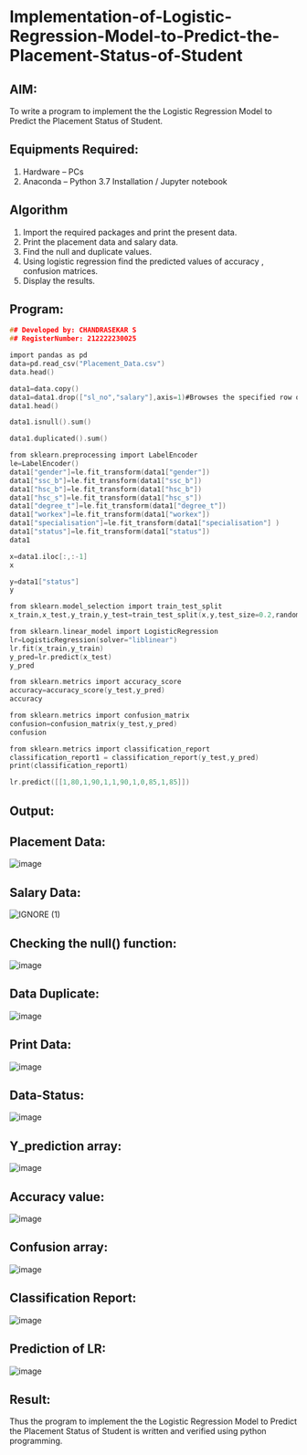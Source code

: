# Implementation-of-Logistic-Regression-Model-to-Predict-the-Placement-Status-of-Student

## AIM:
To write a program to implement the the Logistic Regression Model to Predict the Placement Status of Student.

## Equipments Required:
1. Hardware – PCs
2. Anaconda – Python 3.7 Installation / Jupyter notebook

## Algorithm
1. Import the required packages and print the present data.
2. Print the placement data and salary data.
3. Find the null and duplicate values. 
4. Using logistic regression find the predicted values of accuracy , confusion matrices.
5. Display the results.


## Program:
```c
## Developed by: CHANDRASEKAR S
## RegisterNumber: 212222230025

import pandas as pd
data=pd.read_csv("Placement_Data.csv")
data.head()

data1=data.copy()
data1=data1.drop(["sl_no","salary"],axis=1)#Browses the specified row or column
data1.head()

data1.isnull().sum()

data1.duplicated().sum()

from sklearn.preprocessing import LabelEncoder
le=LabelEncoder()
data1["gender"]=le.fit_transform(data1["gender"])
data1["ssc_b"]=le.fit_transform(data1["ssc_b"])
data1["hsc_b"]=le.fit_transform(data1["hsc_b"])
data1["hsc_s"]=le.fit_transform(data1["hsc_s"])
data1["degree_t"]=le.fit_transform(data1["degree_t"])
data1["workex"]=le.fit_transform(data1["workex"])
data1["specialisation"]=le.fit_transform(data1["specialisation"] )     
data1["status"]=le.fit_transform(data1["status"])       
data1 

x=data1.iloc[:,:-1]
x

y=data1["status"]
y

from sklearn.model_selection import train_test_split
x_train,x_test,y_train,y_test=train_test_split(x,y,test_size=0.2,random_state=0)

from sklearn.linear_model import LogisticRegression
lr=LogisticRegression(solver="liblinear")
lr.fit(x_train,y_train)
y_pred=lr.predict(x_test)
y_pred

from sklearn.metrics import accuracy_score
accuracy=accuracy_score(y_test,y_pred)
accuracy

from sklearn.metrics import confusion_matrix
confusion=confusion_matrix(y_test,y_pred)
confusion

from sklearn.metrics import classification_report
classification_report1 = classification_report(y_test,y_pred)
print(classification_report1)

lr.predict([[1,80,1,90,1,1,90,1,0,85,1,85]])


```
## Output:
## Placement Data:

![image](https://github.com/ChandrasekarS22008273/Implementation-of-Logistic-Regression-Model-to-Predict-the-Placement-Status-of-Student/assets/119643845/19a2bbda-88fc-4013-97fc-9dc77e51fdd6)

## Salary Data:

![IGNORE (1)](https://github.com/ChandrasekarS22008273/Implementation-of-Logistic-Regression-Model-to-Predict-the-Placement-Status-of-Student/assets/119643845/5d8bc894-164f-45a7-8165-9e522d89e327)

## Checking the null() function:


![image](https://github.com/ChandrasekarS22008273/Implementation-of-Logistic-Regression-Model-to-Predict-the-Placement-Status-of-Student/assets/119643845/7cb175c5-a0e4-4499-8c6b-a2ed674cd5d6)

## Data Duplicate:


![image](https://github.com/ChandrasekarS22008273/Implementation-of-Logistic-Regression-Model-to-Predict-the-Placement-Status-of-Student/assets/119643845/630ce03c-c62b-4460-99e0-ba5563106ee9)

## Print Data:

![image](https://github.com/ChandrasekarS22008273/Implementation-of-Logistic-Regression-Model-to-Predict-the-Placement-Status-of-Student/assets/119643845/ebba46a5-4852-4d8a-849b-8175c2d7d3a6)


## Data-Status:

![image](https://github.com/ChandrasekarS22008273/Implementation-of-Logistic-Regression-Model-to-Predict-the-Placement-Status-of-Student/assets/119643845/ac9d0b65-221c-497f-82f5-4c78d9c44b17)

## Y_prediction array:
![image](https://github.com/ChandrasekarS22008273/Implementation-of-Logistic-Regression-Model-to-Predict-the-Placement-Status-of-Student/assets/119643845/4b6b6356-4145-4b71-8bc5-41b469e54fd0)

## Accuracy value:
![image](https://github.com/ChandrasekarS22008273/Implementation-of-Logistic-Regression-Model-to-Predict-the-Placement-Status-of-Student/assets/119643845/9caef2a8-f7b4-421f-ae31-5526c837691e)

## Confusion array:

![image](https://github.com/ChandrasekarS22008273/Implementation-of-Logistic-Regression-Model-to-Predict-the-Placement-Status-of-Student/assets/119643845/347af169-8193-4eb5-aa89-f139d59af873)

## Classification Report:

![image](https://github.com/ChandrasekarS22008273/Implementation-of-Logistic-Regression-Model-to-Predict-the-Placement-Status-of-Student/assets/119643845/e76fb8ec-577e-4bbf-9e75-8fd88b22c0b9)



## Prediction of LR:
![image](https://github.com/ChandrasekarS22008273/Implementation-of-Logistic-Regression-Model-to-Predict-the-Placement-Status-of-Student/assets/119643845/a02c9e1a-ad76-4822-ba9a-af7ec208d05e)


## Result:
Thus the program to implement the the Logistic Regression Model to Predict the Placement Status of Student is written and verified using python programming.
